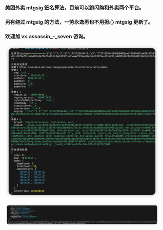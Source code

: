 ### 美团外卖 mtgsig 签名算法，目前可以跑闪购和外卖两个平台。

### 另有绕过 mtgsig 的方法，一劳永逸再也不用担心 mtgsig 更新了。

### 欢迎加 vx:assassin\_-_seven 咨询。

![mtgsig](./pic/3.png "mtgsig")

<!-- ![mtgsig](./pic/1.png "mtgsig") -->

![mtgsig](./pic/2.png "mtgsig")
